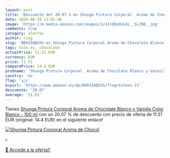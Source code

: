 ```yaml
---
layout: post
title: 'Descuento del 20.07 % en Shunga Pintura Corporal  Aroma de Chocol'
date: 2020-06-29 13:01:46
image: 'https://m.media-amazon.com/images/I/41lQ0sHuLkL._SL200_.jpg'
comments: true
category: ofertas
author: ring
slug: 'B003ZAB5XS-es Shunga Pintura Corporal Aroma de Chocolate Blanco y...'
tags: tole.es, chocolate
actualPrice: 11.51 EUR
currency: EUR
price: 11.51
comparePrice: 14.4 EUR
prodname: 'Shunga Pintura Corporal  Aroma de Chocolate Blanco y Vainilla  Color Blanco - 100 ml'
country: 'es'
flag: '🇪🇸'
buyurl: 'https://www.amazon.es/dp/B003ZAB5XS/?tag=tolees-21'
descuento: '20.07'
average: '11.51'
---
```


Tienes [Shunga Pintura Corporal  Aroma de Chocolate Blanco y Vainilla  Color Blanco - 100 ml](https://www.amazon.es/dp/B003ZAB5XS/?tag=tolees-21) con un 20.07 % de descuento con precio de oferta de 11.51 EUR (original: 14.4 EUR) en el siguiente enlace!

[![Shunga Pintura Corporal  Aroma de Chocol](https://m.media-amazon.com/images/I/41lQ0sHuLkL._SL200_.jpg)](https://www.amazon.es/dp/B003ZAB5XS/?tag=tolees-21)

ℹ️:


[🛒 Accede a la oferta!!](https://www.amazon.es/dp/B003ZAB5XS/?tag=tolees-21)
